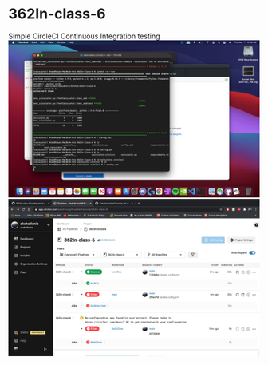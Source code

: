 # 362In-class-6
Simple CircleCI Continuous Integration testing
![picture](pytest.png)
![picture](circleci.png)
